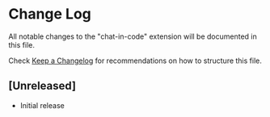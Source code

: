 # Change Log

All notable changes to the "chat-in-code" extension will be documented in this file.

Check [Keep a Changelog](http://keepachangelog.com/) for recommendations on how to structure this file.

## [Unreleased]

- Initial release